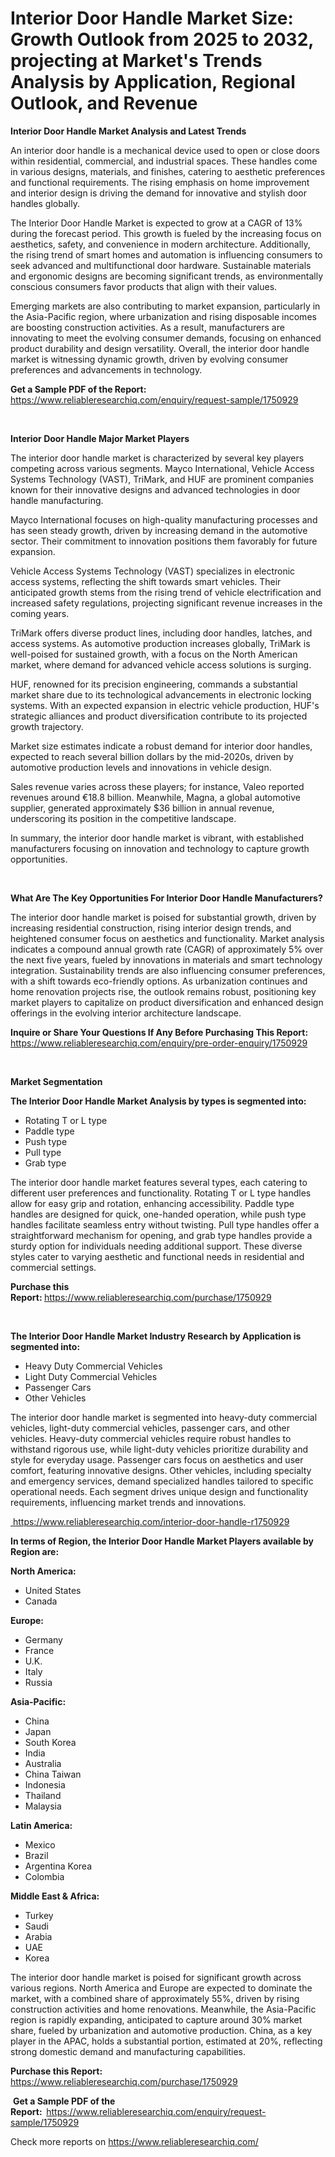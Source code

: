 <p><h1>Interior Door Handle Market Size: Growth Outlook from 2025 to 2032, projecting at Market's Trends Analysis by Application, Regional Outlook, and Revenue</h1></p><p><strong>Interior Door Handle Market Analysis and Latest Trends</strong></p>
<p><p>An interior door handle is a mechanical device used to open or close doors within residential, commercial, and industrial spaces. These handles come in various designs, materials, and finishes, catering to aesthetic preferences and functional requirements. The rising emphasis on home improvement and interior design is driving the demand for innovative and stylish door handles globally.</p><p>The Interior Door Handle Market is expected to grow at a CAGR of 13% during the forecast period. This growth is fueled by the increasing focus on aesthetics, safety, and convenience in modern architecture. Additionally, the rising trend of smart homes and automation is influencing consumers to seek advanced and multifunctional door hardware. Sustainable materials and ergonomic designs are becoming significant trends, as environmentally conscious consumers favor products that align with their values.</p><p>Emerging markets are also contributing to market expansion, particularly in the Asia-Pacific region, where urbanization and rising disposable incomes are boosting construction activities. As a result, manufacturers are innovating to meet the evolving consumer demands, focusing on enhanced product durability and design versatility. Overall, the interior door handle market is witnessing dynamic growth, driven by evolving consumer preferences and advancements in technology.</p></p>
<p><strong>Get a Sample PDF of the Report:&nbsp;</strong> <a href="https://www.reliableresearchiq.com/enquiry/request-sample/1750929?utm_campaign=2752&utm_medium=2&utm_source=Github&utm_content=ia&utm_term=30032025&utm_id=interior-door-handle">https://www.reliableresearchiq.com/enquiry/request-sample/1750929</a></p>
<p>&nbsp;</p>
<p><strong>Interior Door Handle Major Market Players</strong></p>
<p><p>The interior door handle market is characterized by several key players competing across various segments. Mayco International, Vehicle Access Systems Technology (VAST), TriMark, and HUF are prominent companies known for their innovative designs and advanced technologies in door handle manufacturing. </p><p>Mayco International focuses on high-quality manufacturing processes and has seen steady growth, driven by increasing demand in the automotive sector. Their commitment to innovation positions them favorably for future expansion.</p><p>Vehicle Access Systems Technology (VAST) specializes in electronic access systems, reflecting the shift towards smart vehicles. Their anticipated growth stems from the rising trend of vehicle electrification and increased safety regulations, projecting significant revenue increases in the coming years.</p><p>TriMark offers diverse product lines, including door handles, latches, and access systems. As automotive production increases globally, TriMark is well-poised for sustained growth, with a focus on the North American market, where demand for advanced vehicle access solutions is surging.</p><p>HUF, renowned for its precision engineering, commands a substantial market share due to its technological advancements in electronic locking systems. With an expected expansion in electric vehicle production, HUF's strategic alliances and product diversification contribute to its projected growth trajectory.</p><p>Market size estimates indicate a robust demand for interior door handles, expected to reach several billion dollars by the mid-2020s, driven by automotive production levels and innovations in vehicle design.</p><p>Sales revenue varies across these players; for instance, Valeo reported revenues around €18.8 billion. Meanwhile, Magna, a global automotive supplier, generated approximately $36 billion in annual revenue, underscoring its position in the competitive landscape.</p><p>In summary, the interior door handle market is vibrant, with established manufacturers focusing on innovation and technology to capture growth opportunities.</p></p>
<p>&nbsp;</p>
<p><strong>What Are The Key Opportunities For Interior Door Handle Manufacturers?</strong></p>
<p><p>The interior door handle market is poised for substantial growth, driven by increasing residential construction, rising interior design trends, and heightened consumer focus on aesthetics and functionality. Market analysis indicates a compound annual growth rate (CAGR) of approximately 5% over the next five years, fueled by innovations in materials and smart technology integration. Sustainability trends are also influencing consumer preferences, with a shift towards eco-friendly options. As urbanization continues and home renovation projects rise, the outlook remains robust, positioning key market players to capitalize on product diversification and enhanced design offerings in the evolving interior architecture landscape.</p></p>
<p><strong>Inquire or Share Your Questions If Any Before Purchasing This Report:</strong> <a href="https://www.reliableresearchiq.com/enquiry/pre-order-enquiry/1750929?utm_campaign=2752&utm_medium=2&utm_source=Github&utm_content=ia&utm_term=30032025&utm_id=interior-door-handle">https://www.reliableresearchiq.com/enquiry/pre-order-enquiry/1750929</a></p>
<p>&nbsp;</p>
<p><strong>Market Segmentation</strong></p>
<p><strong>The Interior Door Handle Market Analysis by types is segmented into:</strong></p>
<p><ul><li>Rotating T or L type</li><li>Paddle type</li><li>Push type</li><li>Pull type</li><li>Grab type</li></ul></p>
<p><p>The interior door handle market features several types, each catering to different user preferences and functionality. Rotating T or L type handles allow for easy grip and rotation, enhancing accessibility. Paddle type handles are designed for quick, one-handed operation, while push type handles facilitate seamless entry without twisting. Pull type handles offer a straightforward mechanism for opening, and grab type handles provide a sturdy option for individuals needing additional support. These diverse styles cater to varying aesthetic and functional needs in residential and commercial settings.</p></p>
<p><strong>Purchase this Report:&nbsp;</strong><a href="https://www.reliableresearchiq.com/purchase/1750929?utm_campaign=2752&utm_medium=2&utm_source=Github&utm_content=ia&utm_term=30032025&utm_id=interior-door-handle">https://www.reliableresearchiq.com/purchase/1750929</a></p>
<p>&nbsp;</p>
<p><strong>The Interior Door Handle Market Industry Research by Application is segmented into:</strong></p>
<p><ul><li>Heavy Duty Commercial Vehicles</li><li>Light Duty Commercial Vehicles</li><li>Passenger Cars</li><li>Other Vehicles</li></ul></p>
<p><p>The interior door handle market is segmented into heavy-duty commercial vehicles, light-duty commercial vehicles, passenger cars, and other vehicles. Heavy-duty commercial vehicles require robust handles to withstand rigorous use, while light-duty vehicles prioritize durability and style for everyday usage. Passenger cars focus on aesthetics and user comfort, featuring innovative designs. Other vehicles, including specialty and emergency services, demand specialized handles tailored to specific operational needs. Each segment drives unique design and functionality requirements, influencing market trends and innovations.</p></p>
<p><a href="https://www.reliableresearchiq.com/interior-door-handle-r1750929?utm_campaign=2752&utm_medium=2&utm_source=Github&utm_content=ia&utm_term=30032025&utm_id=interior-door-handle">&nbsp;https://www.reliableresearchiq.com/interior-door-handle-r1750929</a></p>
<p><strong>In terms of Region, the Interior Door Handle Market Players available by Region are:</strong></p>
<p>
    <p> <strong> North America: </strong>
        <ul>
            <li>United States</li>
            <li>Canada</li>
        </ul>
        </p> 
    <p> <strong> Europe: </strong>
        <ul>
            <li>Germany</li>
            <li>France</li>
            <li>U.K.</li>
            <li>Italy</li>
            <li>Russia</li>
        </ul>
        </p> 
    <p> <strong> Asia-Pacific: </strong>
        <ul>
            <li>China</li>
            <li>Japan</li>
            <li>South Korea</li>
            <li>India</li>
            <li>Australia</li>
            <li>China Taiwan</li>
            <li>Indonesia</li>
            <li>Thailand</li>
            <li>Malaysia</li>
        </ul>
        </p> 
    <p> <strong> Latin America: </strong>
        <ul>
            <li>Mexico</li>
            <li>Brazil</li>
            <li>Argentina Korea</li>
            <li>Colombia</li>
        </ul>
        </p> 
    <p> <strong> Middle East & Africa: </strong>
        <ul>
            <li>Turkey</li>
            <li>Saudi</li>
            <li>Arabia</li>
            <li>UAE</li>
            <li>Korea</li>
        </ul>
    </p>
    </p>
<p><p>The interior door handle market is poised for significant growth across various regions. North America and Europe are expected to dominate the market, with a combined share of approximately 55%, driven by rising construction activities and home renovations. Meanwhile, the Asia-Pacific region is rapidly expanding, anticipated to capture around 30% market share, fueled by urbanization and automotive production. China, as a key player in the APAC, holds a substantial portion, estimated at 20%, reflecting strong domestic demand and manufacturing capabilities.</p></p>
<p><strong>Purchase this Report: </strong><a href="https://www.reliableresearchiq.com/purchase/1750929?utm_campaign=2752&utm_medium=2&utm_source=Github&utm_content=ia&utm_term=30032025&utm_id=interior-door-handle">https://www.reliableresearchiq.com/purchase/1750929</a></p>
<p>&nbsp;<strong>Get a Sample PDF of the Report:&nbsp;&nbsp;</strong><a href="https://www.reliableresearchiq.com/enquiry/request-sample/1750929?utm_campaign=2752&utm_medium=2&utm_source=Github&utm_content=ia&utm_term=30032025&utm_id=interior-door-handle">https://www.reliableresearchiq.com/enquiry/request-sample/1750929</a></p>
<p><strong></strong></p>
<p>Check more reports on <a href="https://www.reliableresearchiq.com/?utm_campaign=2752&utm_medium=2&utm_source=Github&utm_content=ia&utm_term=30032025&utm_id=interior-door-handle">https://www.reliableresearchiq.com/</a></p>